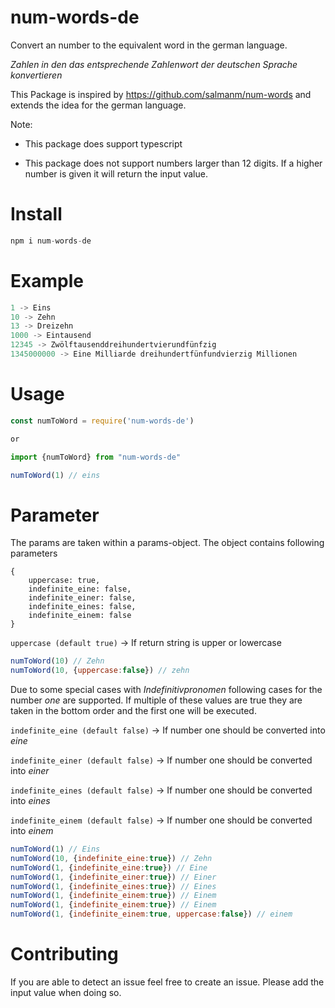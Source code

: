 <h1>num-words-de</h1>

Convert an number to the equivalent word in the german language.

_Zahlen in den das entsprechende Zahlenwort der deutschen Sprache konvertieren_

This Package is inspired by https://github.com/salmanm/num-words and extends the idea for the german language.

Note:

- This package does support typescript

- This package does not support numbers larger than 12 digits. If a higher number is given it will return the input value.


# Install

```js
npm i num-words-de
```

# Example

```js
1 -> Eins
10 -> Zehn
13 -> Dreizehn
1000 -> Eintausend
12345 -> Zwölftausenddreihundertvierundfünfzig
1345000000 -> Eine Milliarde dreihundertfünfundvierzig Millionen
```

# Usage

```js
const numToWord = require('num-words-de')

or

import {numToWord} from "num-words-de"

numToWord(1) // eins
```

# Parameter

The params are taken within a params-object. The object contains following parameters

```
{
    uppercase: true,
    indefinite_eine: false,
    indefinite_einer: false,
    indefinite_eines: false,
    indefinite_einem: false
}
```

`uppercase (default true)` -> If return string is upper or lowercase

```js
numToWord(10) // Zehn
numToWord(10, {uppercase:false}) // zehn
```

Due to some special cases with _Indefinitivpronomen_ following cases for the number _one_ are supported. If multiple of these values are true they are taken in the bottom order and the first one will be executed.

`indefinite_eine (default false)` -> If number one should be converted into _eine_

`indefinite_einer (default false)` -> If number one should be converted into _einer_

`indefinite_eines (default false)` -> If number one should be converted into _eines_

`indefinite_einem (default false)` -> If number one should be converted into _einem_

```js
numToWord(1) // Eins
numToWord(10, {indefinite_eine:true}) // Zehn
numToWord(1, {indefinite_eine:true}) // Eine
numToWord(1, {indefinite_einer:true}) // Einer
numToWord(1, {indefinite_eines:true}) // Eines
numToWord(1, {indefinite_einem:true}) // Einem
numToWord(1, {indefinite_einem:true}) // Einem
numToWord(1, {indefinite_einem:true, uppercase:false}) // einem
```



# Contributing

If you are able to detect an issue feel free to create an issue. Please add the input value when doing so.
